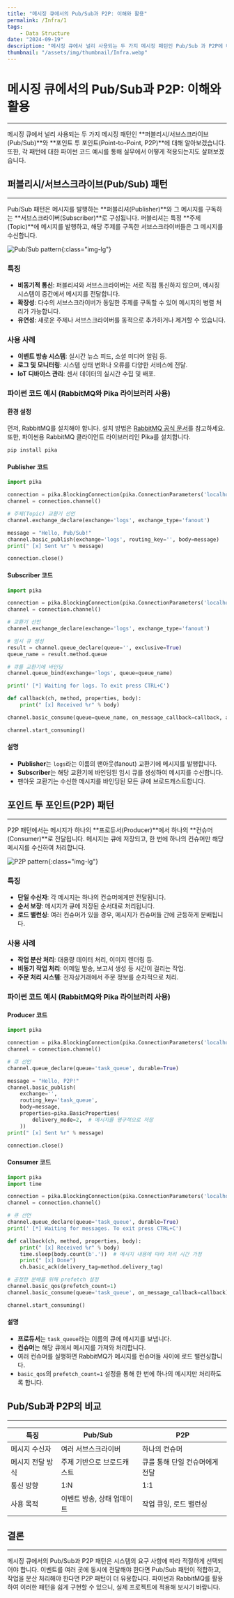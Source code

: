 ```yaml
---
title: "메시징 큐에서의 Pub/Sub과 P2P: 이해와 활용"
permalink: /Infra/1
tags:
    - Data Structure
date: "2024-09-19"
description: "메시징 큐에서 널리 사용되는 두 가지 메시징 패턴인 Pub/Sub 과 P2P에 대해 알아보고 각 패턴에 대한 차이와 코드 예시를 통해 실무에서 어떻게 사용하는지 살펴봅니다"
thumbnail: "/assets/img/thumbnail/Infra.webp"
---
```


# 메시징 큐에서의 Pub/Sub과 P2P: 이해와 활용
---

메시징 큐에서 널리 사용되는 두 가지 메시징 패턴인 **퍼블리시/서브스크라이브(Pub/Sub)**와 **포인트 투 포인트(Point-to-Point, P2P)**에 대해 알아보겠습니다. 또한, 각 패턴에 대한 파이썬 코드 예시를 통해 실무에서 어떻게 적용되는지도 살펴보겠습니다.

## 퍼블리시/서브스크라이브(Pub/Sub) 패턴
---

Pub/Sub 패턴은 메시지를 발행하는 **퍼블리셔(Publisher)**와 그 메시지를 구독하는 **서브스크라이버(Subscriber)**로 구성됩니다. 퍼블리셔는 특정 **주제(Topic)**에 메시지를 발행하고, 해당 주제를 구독한 서브스크라이버들은 그 메시지를 수신합니다.

![Pub/Sub pattern](/assets/img/posts/Infra/1/1.webp "Pub/Sub pattern"){:class="img-lg"}

### 특징

- **비동기적 통신**: 퍼블리셔와 서브스크라이버는 서로 직접 통신하지 않으며, 메시징 시스템이 중간에서 메시지를 전달합니다.
- **확장성**: 다수의 서브스크라이버가 동일한 주제를 구독할 수 있어 메시지의 병렬 처리가 가능합니다.
- **유연성**: 새로운 주제나 서브스크라이버를 동적으로 추가하거나 제거할 수 있습니다.

### 사용 사례

- **이벤트 방송 시스템**: 실시간 뉴스 피드, 소셜 미디어 알림 등.
- **로그 및 모니터링**: 시스템 상태 변화나 오류를 다양한 서비스에 전달.
- **IoT 디바이스 관리**: 센서 데이터의 실시간 수집 및 배포.

### 파이썬 코드 예시 (RabbitMQ와 Pika 라이브러리 사용)

#### 환경 설정

먼저, RabbitMQ를 설치해야 합니다. 설치 방법은 [RabbitMQ 공식 문서](https://www.rabbitmq.com/download.html)를 참고하세요. 또한, 파이썬용 RabbitMQ 클라이언트 라이브러리인 Pika를 설치합니다.

```bash
pip install pika
```

#### Publisher 코드

```python
import pika

connection = pika.BlockingConnection(pika.ConnectionParameters('localhost'))
channel = connection.channel()

# 주제(Topic) 교환기 선언
channel.exchange_declare(exchange='logs', exchange_type='fanout')

message = "Hello, Pub/Sub!"
channel.basic_publish(exchange='logs', routing_key='', body=message)
print(" [x] Sent %r" % message)

connection.close()
```

#### Subscriber 코드

```python
import pika

connection = pika.BlockingConnection(pika.ConnectionParameters('localhost'))
channel = connection.channel()

# 교환기 선언
channel.exchange_declare(exchange='logs', exchange_type='fanout')

# 임시 큐 생성
result = channel.queue_declare(queue='', exclusive=True)
queue_name = result.method.queue

# 큐를 교환기에 바인딩
channel.queue_bind(exchange='logs', queue=queue_name)

print(' [*] Waiting for logs. To exit press CTRL+C')

def callback(ch, method, properties, body):
    print(" [x] Received %r" % body)

channel.basic_consume(queue=queue_name, on_message_callback=callback, auto_ack=True)

channel.start_consuming()
```

#### 설명

- **Publisher**는 `logs`라는 이름의 팬아웃(fanout) 교환기에 메시지를 발행합니다.
- **Subscriber**는 해당 교환기에 바인딩된 임시 큐를 생성하여 메시지를 수신합니다.
- 팬아웃 교환기는 수신한 메시지를 바인딩된 모든 큐에 브로드캐스트합니다.

## 포인트 투 포인트(P2P) 패턴
---

P2P 패턴에서는 메시지가 하나의 **프로듀서(Producer)**에서 하나의 **컨슈머(Consumer)**로 전달됩니다. 메시지는 큐에 저장되고, 한 번에 하나의 컨슈머만 해당 메시지를 수신하여 처리합니다.

![P2P pattern](/assets/img/posts/Infra/1/2.webp "P2P pattern"){:class="img-lg"}

### 특징

- **단일 수신자**: 각 메시지는 하나의 컨슈머에게만 전달됩니다.
- **순서 보장**: 메시지가 큐에 저장된 순서대로 처리됩니다.
- **로드 밸런싱**: 여러 컨슈머가 있을 경우, 메시지가 컨슈머들 간에 균등하게 분배됩니다.

### 사용 사례

- **작업 분산 처리**: 대용량 데이터 처리, 이미지 렌더링 등.
- **비동기 작업 처리**: 이메일 발송, 보고서 생성 등 시간이 걸리는 작업.
- **주문 처리 시스템**: 전자상거래에서 주문 정보를 순차적으로 처리.

### 파이썬 코드 예시 (RabbitMQ와 Pika 라이브러리 사용)

#### Producer 코드

```python
import pika

connection = pika.BlockingConnection(pika.ConnectionParameters('localhost'))
channel = connection.channel()

# 큐 선언
channel.queue_declare(queue='task_queue', durable=True)

message = "Hello, P2P!"
channel.basic_publish(
    exchange='',
    routing_key='task_queue',
    body=message,
    properties=pika.BasicProperties(
        delivery_mode=2,  # 메시지를 영구적으로 저장
    ))
print(" [x] Sent %r" % message)

connection.close()
```

#### Consumer 코드

```python
import pika
import time

connection = pika.BlockingConnection(pika.ConnectionParameters('localhost'))
channel = connection.channel()

# 큐 선언
channel.queue_declare(queue='task_queue', durable=True)
print(' [*] Waiting for messages. To exit press CTRL+C')

def callback(ch, method, properties, body):
    print(" [x] Received %r" % body)
    time.sleep(body.count(b'.'))  # 메시지 내용에 따라 처리 시간 가정
    print(" [x] Done")
    ch.basic_ack(delivery_tag=method.delivery_tag)

# 공정한 분배를 위해 prefetch 설정
channel.basic_qos(prefetch_count=1)
channel.basic_consume(queue='task_queue', on_message_callback=callback)

channel.start_consuming()
```

#### 설명

- **프로듀서**는 `task_queue`라는 이름의 큐에 메시지를 보냅니다.
- **컨슈머**는 해당 큐에서 메시지를 가져와 처리합니다.
- 여러 컨슈머를 실행하면 RabbitMQ가 메시지를 컨슈머들 사이에 로드 밸런싱합니다.
- `basic_qos`의 `prefetch_count=1` 설정을 통해 한 번에 하나의 메시지만 처리하도록 합니다.

## Pub/Sub과 P2P의 비교
---

| 특징            | Pub/Sub                                  | P2P                                     |
|----------------|-----------------------------------------|-----------------------------------------|
| 메시지 수신자    | 여러 서브스크라이버                      | 하나의 컨슈머                            |
| 메시지 전달 방식  | 주제 기반으로 브로드캐스트               | 큐를 통해 단일 컨슈머에게 전달           |
| 통신 방향        | 1:N                                     | 1:1                                     |
| 사용 목적        | 이벤트 방송, 상태 업데이트               | 작업 큐잉, 로드 밸런싱                   |

## 결론
---

메시징 큐에서의 Pub/Sub과 P2P 패턴은 시스템의 요구 사항에 따라 적절하게 선택되어야 합니다. 이벤트를 여러 곳에 동시에 전달해야 한다면 Pub/Sub 패턴이 적합하고, 작업을 분산 처리해야 한다면 P2P 패턴이 더 유용합니다. 파이썬과 RabbitMQ를 활용하여 이러한 패턴을 쉽게 구현할 수 있으니, 실제 프로젝트에 적용해 보시기 바랍니다.